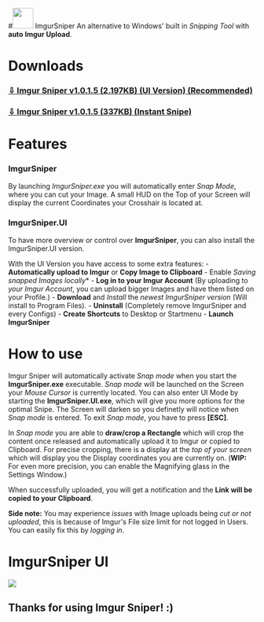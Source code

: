#<img src="https://github.com/mrousavy/ImgurSniper/raw/master/ImgurSniper/Resources/icon.png" width="42"> ImgurSniper
An alternative to Windows' built in _Snipping Tool_ with **auto Imgur Upload**.

# Downloads
### [⇩ Imgur Sniper v1.0.1.5 (2.197KB) (UI Version) (Recommended)](https://github.com/mrousavy/ImgurSniper/blob/master/ImgurSniper.UI/bin/Release/ImgurSniper.UI.zip?raw=true)

### [⇩ Imgur Sniper v1.0.1.5 (337KB) (Instant Snipe)](https://github.com/mrousavy/ImgurSniper/blob/master/ImgurSniper/bin/Release/ImgurSniper.zip?raw=true)

# Features
### ImgurSniper
By launching _ImgurSniper.exe_ you will automatically enter _Snap Mode_, where you can cut your Image.
A small HUD on the Top of your Screen will display the current Coordinates your Crosshair is located at.

### ImgurSniper.UI
To have more overview or control over **ImgurSniper**, you can also install the ImgurSniper.UI version.

With the UI Version you have access to some extra features:
	- **Automatically upload to Imgur** or **Copy Image to Clipboard**
	- Enable *Saving snapped Images locally**
	- **Log in to your Imgur Account** (By uploading to *your* _Imgur Account_, you can upload bigger Images and have them listed on your Profile.)
	- **Download** and *Install* the _newest ImgurSniper version_ (Will install to Program Files).
	- **Uninstall** (Completely remove ImgurSniper and every Configs)
	- **Create Shortcuts** to Desktop or Startmenu
	- **Launch ImgurSniper**

# How to use
Imgur Sniper will automatically activate _Snap mode_ when you start the **ImgurSniper.exe** executable.
_Snap mode_ will be launched on the Screen your _Mouse Cursor_ is currently located.
You can also enter UI Mode by starting the **ImgurSniper.UI.exe**, which will give you more options for the optimal Snipe. 
The Screen will darken so you definetly will notice when _Snap mode_ is entered. To exit _Snap mode_, you have to press
**[ESC]**.

In _Snap mode_ you are able to **draw/crop a Rectangle** which will crop the content once released and automatically upload it to Imgur or copied to Clipboard. 
For precise cropping, there is a display at the _top of your screen_ which will display you the Display coordinates you are currently on. 
(**WIP:** For even more precision, you can enable the Magnifying glass in the Settings Window.)

When successfully uploaded, you will get a notification and the **Link will be copied to your Clipboard**.

**Side note:** You may experience _issues_ with Image uploads being _cut or not uploaded_,
this is because of Imgur's File size limit for not logged in Users. You can easily fix this by _logging in_.

# ImgurSniper UI
<img src="http://i.imgur.com/SMzQqLC.jpg">


## Thanks for using Imgur Sniper! :)